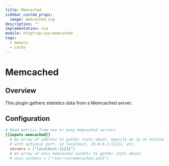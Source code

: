 ```yaml
---
title: Memcached
sidebar_custom_props:
  image: memcached.svg
description: ""
implementation: cua
module: httptrap:cua:memcached
tags:
  - memory
  - cache
---
```


# Memcached

## Overview

This plugin gathers statistics data from a Memcached server.

## Configuration

```toml
# Read metrics from one or many memcached servers.
[[inputs.memcached]]
  # An array of address to gather stats about. Specify an ip on hostname
  # with optional port. ie localhost, 10.0.0.1:11211, etc.
  servers = ["localhost:11211"]
  # An array of unix memcached sockets to gather stats about.
  # unix_sockets = ["/var/run/memcached.sock"]
```
